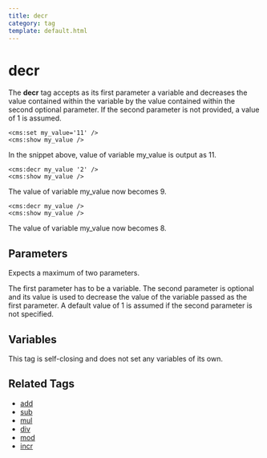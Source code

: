 ```yaml
---
title: decr
category: tag
template: default.html
---
```


# decr

The **decr** tag accepts as its first parameter a variable and decreases the value contained within the variable by the value contained within the second optional parameter. If the second parameter is not provided, a value of 1 is assumed.

```
<cms:set my_value='11' />
<cms:show my_value />
```

In the snippet above, value of variable my\_value is output as 11\.

```
<cms:decr my_value '2' />
<cms:show my_value />
```

The value of variable my\_value now becomes 9\.

```
<cms:decr my_value />
<cms:show my_value />
```

The value of variable my\_value now becomes 8\.

## Parameters

Expects a maximum of two parameters.

The first parameter has to be a variable. The second parameter is optional and its value is used to decrease the value of the variable passed as the first parameter. A default value of 1 is assumed if the second parameter is not specified.

## Variables

This tag is self-closing and does not set any variables of its own.

## Related Tags

*   [add](../add.html)
*   [sub](../sub.html)
*   [mul](../mul.html)
*   [div](../div.html)
*   [mod](../mod.html)
*   [incr](../incr.html)
